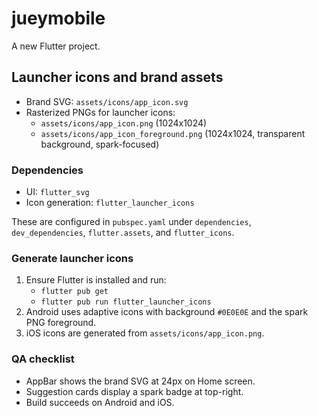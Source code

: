 # jueymobile

A new Flutter project.

## Launcher icons and brand assets

- Brand SVG: `assets/icons/app_icon.svg`
- Rasterized PNGs for launcher icons:
  - `assets/icons/app_icon.png` (1024x1024)
  - `assets/icons/app_icon_foreground.png` (1024x1024, transparent background, spark-focused)

### Dependencies
- UI: `flutter_svg`
- Icon generation: `flutter_launcher_icons`

These are configured in `pubspec.yaml` under `dependencies`, `dev_dependencies`, `flutter.assets`, and `flutter_icons`.

### Generate launcher icons
1. Ensure Flutter is installed and run:
   - `flutter pub get`
   - `flutter pub run flutter_launcher_icons`
2. Android uses adaptive icons with background `#0E0E0E` and the spark PNG foreground.
3. iOS icons are generated from `assets/icons/app_icon.png`.

### QA checklist
- AppBar shows the brand SVG at 24px on Home screen.
- Suggestion cards display a spark badge at top-right.
- Build succeeds on Android and iOS.
